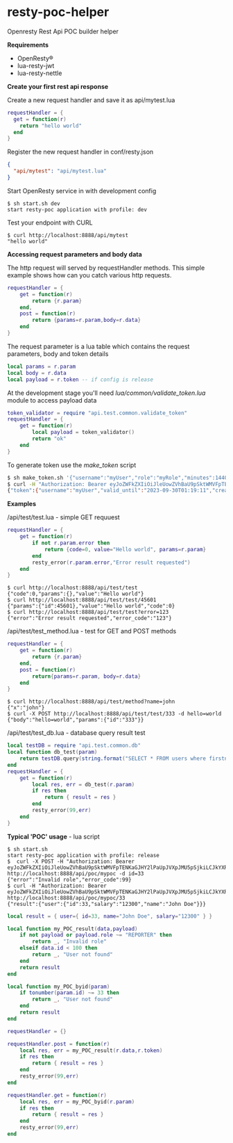 # resty-poc-helper
Openresty Rest Api POC builder helper

**Requirements**
- OpenResty®
- lua-resty-jwt 
- lua-resty-nettle

**Create your first rest api response**

Create a new request handler and save it as api/mytest.lua

``` lua
requestHandler = {
  get = function(r)
    return "hello world"
  end
}
```

Register the new request handler in conf/resty.json

``` json
{  
  "api/mytest": "api/mytest.lua"
}
```

Start OpenResty service in with development config

```shell
$ sh start.sh dev
start resty-poc application with profile: dev
```

Test your endpoint with CURL

```shell
$ curl http://localhost:8888/api/mytest
"hello world"
```

**Accessing request parameters and body data**

The http request will served by requestHandler methods. This simple example shows how can you catch various http requests.
```lua
requestHandler = { 
	get = function(r)
		return {r.param}
	end,
	post = function(r)
		return {params=r.param,body=r.data}
	end
}
```

The request parameter is a lua table which contains the request parameters, body and token details
```lua
local params = r.param
local body = r.data
local payload = r.token -- if config is release
```

At the development stage you'll need *lua/common/validate_token.lua* module to access payload data

```lua
token_validator = require "api.test.common.validate_token"
requestHandler = {
	get = function(r) 
		local payload = token_validator()
        return "ok"
	end
}
```

To generate token use the *make_token* script

```sh
$ sh make_token.sh '{"username":"myUser","role":"myRole","minutes":1440}' 'http://localhost:8888/api/test/token'
$ curl -H "Authorization: Bearer eyJoZWFkZXIiOiJleUowZVhBaU9pSktWMVFpTENKaGJHY2lPaUpJVXpJMU5pSjkiLCJkYXRhIjoiZXlKamNtVmhkR1ZmWkdGMFpTSTZJakl3TWpNdE1Ea3RNamxVTURFNk1UazZNVEVpTENKMWMyVnlibUZ0WlNJNkltMTVWWE5sY2lJc0luSnZiR1VpT2lKdGVWSnZiR1VpTENKMllXeHBaRjkxYm5ScGJDSTZJakl3TWpNdE1Ea3RNekJVTURFNk1UazZNVEVpZlE9PSIsInNpZ25hdHVyZSI6ImlHMURtd0NST3RIOUxBZGpSSmdBbzdXc2dUS1FJYytzdzU5VW95T1lFKzQ9In0=" http://localhost:8888/api/test/token
{"token":{"username":"myUser","valid_until":"2023-09-30T01:19:11","create_date":"2023-09-29T01:19:11","role":"myRole"}}
```

**Examples**

/api/test/test.lua - simple GET requuest

```lua
requestHandler = { 
	get = function(r)
		if not r.param.error then
			return {code=0, value="Hello world", params=r.param}                     
		end
		resty_error(r.param.error,"Error result requested")
	end
}
```

```shell
$ curl http://localhost:8888/api/test/test
{"code":0,"params":{},"value":"Hello world"}
$ curl http://localhost:8888/api/test/test/45601
{"params":{"id":45601},"value":"Hello world","code":0}
$ curl http://localhost:8888/api/test/test?error=123
{"error":"Error result requested","error_code":"123"}
```

/api/test/test_method.lua - test for GET and POST methods

```lua
requestHandler = { 
	get = function(r)
		return {r.param}
	end,
	post = function(r)
		return{params=r.param, body=r.data}
	end
}
```

```shell
$ curl http://localhost:8888/api/test/method?name=john
{"x":"john"}
$ curl -X POST http://localhost:8888/api/test/test/333 -d hello=world
{"body":"hello=world","params":{"id":"333"}}
```

/api/test/test_db.lua - database query result test 

```lua
local testDB = require "api.test.common.db"
local function db_test(param)
	return testDB.query(string.format("SELECT * FROM users where firstname='%s'", tostring(param.firstname)))
end
requestHandler = { 
	get = function(r)
		local res, err = db_test(r.param)
		if res then
			return { result = res }                      
		end
		resty_error(99,err)	
	end
}
```

**Typical 'POC' usage** - lua script

```shell
$ sh start.sh
start resty-poc application with profile: release
$  curl -X POST -H "Authorization: Bearer eyJoZWFkZXIiOiJleUowZVhBaU9pSktWMVFpTENKaGJHY2lPaUpJVXpJMU5pSjkiLCJkYXRhIjoiZXlKamNtVmhkR1ZmWkdGMFpTSTZJakl3TWpNdE1Ea3RNamxVTURFNk1UazZNVEVpTENKMWMyVnlibUZ0WlNJNkltMTVWWE5sY2lJc0luSnZiR1VpT2lKdGVWSnZiR1VpTENKMllXeHBaRjkxYm5ScGJDSTZJakl3TWpNdE1Ea3RNekJVTURFNk1UazZNVEVpZlE9PSIsInNpZ25hdHVyZSI6ImlHMURtd0NST3RIOUxBZGpSSmdBbzdXc2dUS1FJYytzdzU5VW95T1lFKzQ9In0=" http://localhost:8888/api/poc/mypoc -d id=33
{"error":"Invalid role","error_code":99}
$ curl -H "Authorization: Bearer eyJoZWFkZXIiOiJleUowZVhBaU9pSktWMVFpTENKaGJHY2lPaUpJVXpJMU5pSjkiLCJkYXRhIjoiZXlKamNtVmhkR1ZmWkdGMFpTSTZJakl3TWpNdE1Ea3RNamxVTURFNk1UazZNVEVpTENKMWMyVnlibUZ0WlNJNkltMTVWWE5sY2lJc0luSnZiR1VpT2lKdGVWSnZiR1VpTENKMllXeHBaRjkxYm5ScGJDSTZJakl3TWpNdE1Ea3RNekJVTURFNk1UazZNVEVpZlE9PSIsInNpZ25hdHVyZSI6ImlHMURtd0NST3RIOUxBZGpSSmdBbzdXc2dUS1FJYytzdzU5VW95T1lFKzQ9In0=" http://localhost:8888/api/poc/mypoc/33
{"result":{"user":{"id":33,"salary":"12300","name":"John Doe"}}}
```

```lua
local result = { user={ id=33, name="John Doe", salary="12300" } }

local function my_POC_result(data,payload)
    if not payload or payload.role ~= "REPORTER" then
        return _, "Invalid role"
    elseif data.id < 100 then
        return _, "User not found"
    end
	return result
end

local function my_POC_byid(param)
	if tonumber(param.id) ~= 33 then
        return _, "User not found"
    end
	return result
end

requestHandler = {}

requestHandler.post = function(r)
    local res, err = my_POC_result(r.data,r.token)
    if res then
        return { result = res }                      
    end
    resty_error(99,err)	
end

requestHandler.get = function(r)
    local res, err = my_POC_byid(r.param)
    if res then
        return { result = res }                      
    end
    resty_error(99,err)	
end
```





